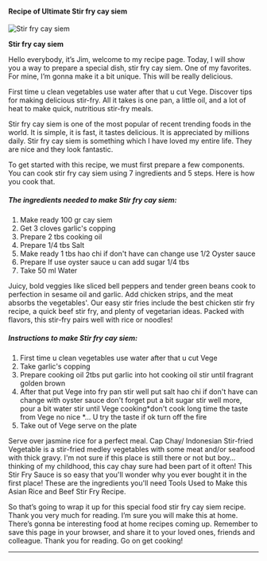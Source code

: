             

#### Recipe of Ultimate Stir fry cay siem

![Stir fry cay siem](https://img-global.cpcdn.com/recipes/94b3bd38feb95c83/751x532cq70/stir-fry-cay-siem-recipe-main-photo.jpg)

**Stir fry cay siem**

Hello everybody, it’s Jim, welcome to my recipe page. Today, I will show you a way to prepare a special dish, stir fry cay siem. One of my favorites. For mine, I’m gonna make it a bit unique. This will be really delicious.

First time u clean vegetables use water after that u cut Vege. Discover tips for making delicious stir-fry. All it takes is one pan, a little oil, and a lot of heat to make quick, nutritious stir-fry meals.

Stir fry cay siem is one of the most popular of recent trending foods in the world. It is simple, it is fast, it tastes delicious. It is appreciated by millions daily. Stir fry cay siem is something which I have loved my entire life. They are nice and they look fantastic.

To get started with this recipe, we must first prepare a few components. You can cook stir fry cay siem using 7 ingredients and 5 steps. Here is how you cook that.

##### The ingredients needed to make Stir fry cay siem:

1.  Make ready 100 gr cay siem
2.  Get 3 cloves garlic's copping
3.  Prepare 2 tbs cooking oil
4.  Prepare 1/4 tbs Salt
5.  Make ready 1 tbs hao chi if don't have can change use 1/2 Oyster sauce
6.  Prepare If use oyster sauce u can add sugar 1/4 tbs
7.  Take 50 ml Water

Juicy, bold veggies like sliced bell peppers and tender green beans cook to perfection in sesame oil and garlic. Add chicken strips, and the meat absorbs the vegetables'. Our easy stir fries include the best chicken stir fry recipe, a quick beef stir fry, and plenty of vegetarian ideas. Packed with flavors, this stir-fry pairs well with rice or noodles!

##### Instructions to make Stir fry cay siem:

1.  First time u clean vegetables use water after that u cut Vege
2.  Take garlic's copping
3.  Prepare cooking oil 2tbs put garlic into hot cooking oil stir until fragrant golden brown
4.  After that put Vege into fry pan stir well put salt hao chi if don't have can change with oyster sauce don't forget put a bit sugar stir well more, pour a bit water stir until Vege cooking\*don't cook long time the taste from Vege no nice \*… U try the taste if ok turn off the fire
5.  Take out of Vege serve on the plate

Serve over jasmine rice for a perfect meal. Cap Chay/ Indonesian Stir-fried Vegetable is a stir-fried medley vegetables with some meat and/or seafood with thick gravy. I'm not sure if this place is still there or not but boy…thinking of my childhood, this cay chay sure had been part of it often! This Stir Fry Sauce is so easy that you'll wonder why you ever bought it in the first place! These are the ingredients you'll need Tools Used to Make this Asian Rice and Beef Stir Fry Recipe.

So that’s going to wrap it up for this special food stir fry cay siem recipe. Thank you very much for reading. I’m sure you will make this at home. There’s gonna be interesting food at home recipes coming up. Remember to save this page in your browser, and share it to your loved ones, friends and colleague. Thank you for reading. Go on get cooking!

* * *